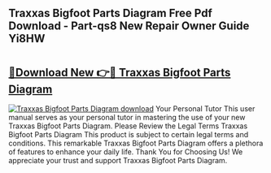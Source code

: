 ## Traxxas Bigfoot Parts Diagram Free Pdf Download - Part-qs8 New Repair Owner Guide Yi8HW

# <h2><a href="http://dfrlyd.blite.top/?on=Traxxas+Bigfoot+Parts+Diagram">🔗Download New 👉🔴 Traxxas Bigfoot Parts Diagram</a></h2>

[![Traxxas Bigfoot Parts Diagram download](https://i.imgur.com/lujVjoI.png)](http://dfrlyd.blite.top/?on=Traxxas+Bigfoot+Parts+Diagram)
Your Personal Tutor This user manual serves as your personal tutor in mastering the use of your new Traxxas Bigfoot Parts Diagram. Please Review the Legal Terms Traxxas Bigfoot Parts Diagram This product is subject to certain legal terms and conditions. This remarkable Traxxas Bigfoot Parts Diagram offers a plethora of features to enhance your daily life. Thank You for Choosing Us! We appreciate your trust and support Traxxas Bigfoot Parts Diagram.
